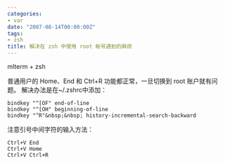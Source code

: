 ```yaml
---
categories:
- var
date: "2007-08-14T00:00:00Z"
tags:
- zsh
title: 解决在 zsh 中使用 root 帐号遇到的麻烦
---
```


mlterm + zsh

普通用户的 Home、End 和 Ctrl+R 功能都正常，一旦切换到 root 账户就有问题。
解决办法是在~/.zshrc中添加：

    bindkey "^[OF" end-of-line
    bindkey "^[OH" beginning-of-line
    bindkey "^R"&nbsp;&nbsp; history-incremental-search-backward 

注意引号中间字符的输入方法：

    Ctrl+V End
    Ctrl+V Home
    Ctrl+V Ctrl+R
